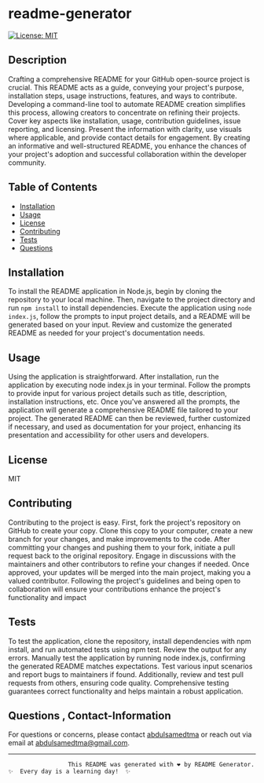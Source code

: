 # readme-generator
  [![License: MIT](https://img.shields.io/badge/License-MIT-yellow.svg)](https://opensource.org/licenses/MIT)
  ## Description
  Crafting a comprehensive README for your GitHub open-source project is crucial. This README acts as a guide, conveying your project's purpose, installation steps, usage instructions, features, and ways to contribute. Developing a command-line tool to automate README creation simplifies this process, allowing creators to concentrate on refining their projects. Cover key aspects like installation, usage, contribution guidelines, issue reporting, and licensing. Present the information with clarity, use visuals where applicable, and provide contact details for engagement. By creating an informative and well-structured README, you enhance the chances of your project's adoption and successful collaboration within the developer community.
  ## Table of Contents
  * [Installation](#Installation) 
  * [Usage](#Usage) 
  * [License](#License) 
  * [Contributing](#Contributing)  
  * [Tests](#Tests) 
  * [Questions](#Contact-Information) 
  
  ## Installation <a name="installation"></a>
  To install the README application in Node.js, begin by cloning the repository to your local machine. Then, navigate to the project directory and run `npm install` to install dependencies. Execute the application using `node index.js`, follow the prompts to input project details, and a README will be generated based on your input. Review and customize the generated README as needed for your project's documentation needs. 
  ## Usage <a name="usage"></a>
  Using the application is straightforward. After installation, run the application by executing node index.js in your terminal. Follow the prompts to provide input for various project details such as title, description, installation instructions, etc. Once you've answered all the prompts, the application will generate a comprehensive README file tailored to your project. The generated README can then be reviewed, further customized if necessary, and used as documentation for your project, enhancing its presentation and accessibility for other users and developers.  
  ## License  <a name="license"></a>
  MIT
  ## Contributing <a name="contributing"></a>
  Contributing to the project is easy. First, fork the project's repository on GitHub to create your copy. Clone this copy to your computer, create a new branch for your changes, and make improvements to the code. After committing your changes and pushing them to your fork, initiate a pull request back to the original repository. Engage in discussions with the maintainers and other contributors to refine your changes if needed. Once approved, your updates will be merged into the main project, making you a valued contributor. Following the project's guidelines and being open to collaboration will ensure your contributions enhance the project's functionality and impact
  ## Tests <a name="tests"></a>
  To test the application, clone the repository, install dependencies with npm install, and run automated tests using npm test. Review the output for any errors. Manually test the application by running node index.js, confirming the generated README matches expectations. Test various input scenarios and report bugs to maintainers if found. Additionally, review and test pull requests from others, ensuring code quality. Comprehensive testing guarantees correct functionality and helps maintain a robust application.
  ## Questions , Contact-Information <a name="contact-information"></a>
  For questions or concerns, please contact [abdulsamedtma](https://github.com/abdulsamedtma) or reach out via email at abdulsamedtma@gmail.com.
  
  ---
                     This README was generated with ❤️ by README Generator. ✨  Every day is a learning day!  ✨

